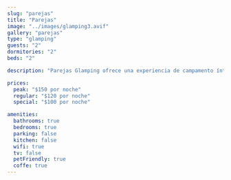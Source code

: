 ```yaml
---
slug: "parejas"
title: "Parejas"
image: "../images/glamping3.avif"
gallery: "parejas"
type: "glamping"
guests: "2"
dormitories: "2"
beds: "2"

description: "Parejas Glamping ofrece una experiencia de campamento íntima y lujosa para parejas que buscan conectarse con la naturaleza. Rodeado de exuberante vegetación y con una cama acogedora, este lugar de glamping es perfecto para una escapada romántica mientras disfrutan de la belleza de Playa Blanca."

prices:
  peak: "$150 por noche"
  regular: "$120 por noche"
  special: "$100 por noche"

amenities:
  bathrooms: true
  bedrooms: true
  parking: false
  kitchen: false
  wifi: true
  tv: false
  petFriendly: true
  coffe: true
---
```

